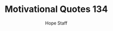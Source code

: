 ---
image: /assets/img/mq/mq_134_fitzgerald.png
title: Motivational Quotes 134
categories:
  - Motivational Quotes
author: Hope Staff
notes: Motivational Quotes 134
embed: >-
  EMBED_GOES_HERE
transcript: >-
  SOME LINES OF TEXT START HERE
---